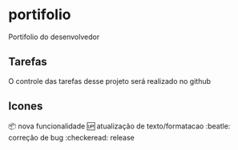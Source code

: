 # portifolio
Portifolio do desenvolvedor

## Tarefas

O controle das tarefas desse projeto será realizado no github

## Icones

:package: nova funcionalidade
:up: atualização de texto/formatacao
:beatle: correção de bug
:checkeread: release